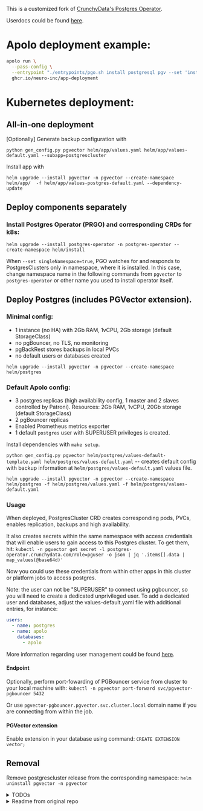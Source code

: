 This is a customized fork of [CrunchyData's Postgres Operator](https://github.com/CrunchyData/postgres-operator-examples/).

Userdocs could be found [here](https://access.crunchydata.com/documentation/postgres-operator/latest/quickstart).


# Apolo deployment example:
```bash
apolo run \
  --pass-config \
  --entrypoint "./entrypoints/pgo.sh install postgresql pgv --set 'instanceReplicas=2' --set 'pgBouncerReplicas=2' --set 'preset_name=cpu-medium' --set 'bouncer_preset_name=cpu-small' --set 'users[0].name=myuser' --set 'users[0].databases[0]=mydb'" \
  ghcr.io/neuro-inc/app-deployment
```

# Kubernetes deployment:
## All-in-one deployment
[Optionally]
Generate backup configuration with

`python gen_config.py pgvector helm/app/values.yaml helm/app/values-default.yaml --subapp=postgrescluster`

Install app with

`helm upgrade --install pgvector -n pgvector --create-namespace helm/app/  -f helm/app/values-postgres-default.yaml --dependency-update`

## Deploy components separately
### Install Postgres Operator (PRGO) and corresponding CRDs for k8s:

`helm upgrade --install postgres-operator -n postgres-operator --create-namespace helm/install`

When `--set singleNamespace=true`, PGO watches for and responds to PostgresClusters only in namespace, where it is installed. In this case, change namespace name in the following commands from `pgvector` to `postgres-operator` or other name you used to install operator itself.

## Deploy Postgres (includes PGVector extension).
### Minimal config:
- 1 instance (no HA) with 2Gb RAM, 1vCPU, 2Gb storage (default StorageClass)
- no pgBouncer, no TLS, no monitoring
- pgBackRest stores backups in local PVCs
- no default users or databases created

`helm upgrade --install pgvector -n pgvector --create-namespace helm/postgres`

### Default Apolo config:
- 3 postgres replicas (high availability config, 1 master and 2 slaves controlled by Patroni). Resources: 2Gb RAM, 1vCPU, 20Gb storage (default StorageClass)
- 2 pgBouncer replicas
- Enabled Prometheus metrics exporter
- 1 default `postgres` user with SUPERUSER privileges is created.

Install dependencies with `make setup`.

`python gen_config.py pgvector helm/postgres/values-default-template.yaml helm/postgres/values-default.yaml` -- creates default config with backup information at `helm/postgres/values-default.yaml` values file.

`helm upgrade --install pgvector -n pgvector --create-namespace helm/postgres -f helm/postgres/values.yaml -f helm/postgres/values-default.yaml`

### Usage
When deployed, PostgresCluster CRD creates corresponding pods, PVCs, enables replication, backups and high availability.

It also creates secrets within the same namespace with access credentials that will enable users to gain access to this Postgres cluster.
To get them, hit:
`kubectl -n pgvector get secret -l postgres-operator.crunchydata.com/role=pguser -o json | jq '.items[].data | map_values(@base64d)'`

Now you could use these credentials from within other apps in this cluster or platform jobs to access postgres.

Note: the user can not be "SUPERUSER" to connect using pgbouncer, so you will need to create a dedicated unprivileged user.
To add a dedicated user and databases, adjust the values-default.yaml file with additional entries, for instance:

```yaml
users:
  - name: postgres
  - name: apolo
    databases:
      - apolo
```
More information regarding user management could be found [here](https://access.crunchydata.com/documentation/postgres-operator/latest/tutorials/basic-setup/user-management#managing-the-postgres-user).

#### Endpoint
Optionally, perform port-fowarding of PGBouncer service from cluster to your local machine with:
`kubectl -n pgvector port-forward svc/pgvector-pgbouncer 5432`

Or use `pgvector-pgbouncer.pgvector.svc.cluster.local` domain name if you are connecting from within the job.

#### PGVector extension

Enable extension in your database using command:
`CREATE EXTENSION vector;`


## Removal
Remove postgrescluster release from the corresponding namespace:
`helm uninstall pgvector -n pgvector`

<details>
<summary> TODOs </summary>
- pgBackRest
  - If pgBackRest stores backups in platform managed S3 bucket, we need to adjust [--repo-s3-uri-style](https://pgbackrest.org/configuration.html#section-repository/option-repo-s3-uri-style) (https://access.crunchydata.com/documentation/postgres-operator/latest/tutorials/backups-disaster-recovery/backups#using-s3)
  - need to add default schedule for pgBackRest
  - current installation does not expose posgtes outside the cluster (no ingress configuration for now).



</details>


<details>

<summary> Readme from original repo </summary>
## Examples for Using [PGO](https://github.com/CrunchyData/postgres-operator), the Postgres Operator from Crunchy Data

This repository contains a collection of installers and examples for deploying, operating and maintaining Postgres clusters using PGO, the Postgres Operator from Crunchy Data as part of [Crunchy Postgres for Kubernetes](https://www.crunchydata.com/products/crunchy-postgresql-for-kubernetes).

The use of these examples with PGO and other container images (aside from those provided by Crunchy Data) will require modifications of the examples.

#### Using these Examples

The examples are grouped by various tools that can be used to deploy them.
Each of the examples has its own README that guides you through the process of deploying it.
The best way to get started is to fork this repository and experiment with the examples.
The examples as provided are designed for the use of PGO along with Crunchy Data's Postgres distribution, Crunchy Postgres, as Crunchy Postgres for Kubernetes.  For more information on the use of container images downloaded from the Crunchy Data Developer Portal or other third party sources, please see 'License and Terms' below.

#### Help with the Examples

* For general questions or community support, we welcome you to join our [community Discord](https://discord.gg/BnsMEeaPBV).
* If you believe you have discovered a bug, please open an issue in the [PGO project](https://github.com/CrunchyData/postgres-operator).
* You can find the full Crunchy Postgres for Kubernetes documentation [here](https://access.crunchydata.com/documentation/postgres-operator/v5/).
* You can find out more information about PGO, the Postgres Operator from [Crunchy Data](https://www.crunchydata.com), at the [project page](https://github.com/CrunchyData/postgres-operator).

#### FAQs, License and Terms

For more information regarding PGO, the Postgres Operator project from Crunchy Data, and Crunchy Postgres for Kubernetes, please see the [frequently asked questions](https://access.crunchydata.com/documentation/postgres-operator/latest/faq).

For information regarding the software versions of the components included and Kubernetes version compatibility, please see the [components and compatibility section of the Crunchy Postgres for Kubernetes documentation](https://access.crunchydata.com/documentation/postgres-operator/latest/references/components).

The examples provided in this project repository are available subject to the [Apache 2.0](https://github.com/CrunchyData/postgres-operator-examples/blob/-/LICENSE.md) license with the PGO logo and branding assets covered by our [trademark guidelines](https://github.com/CrunchyData/postgres-operator/blob/-/docs/static/logos/TRADEMARKS.md).

The examples as provided in this repo are designed for the use of PGO along with Crunchy Data's Postgres distribution, Crunchy Postgres, as Crunchy Postgres for Kubernetes. The unmodified use of these examples will result in downloading container images from Crunchy Data repositories - specifically the Crunchy Data Developer Portal. The use of container images downloaded from the Crunchy Data Developer Portal are subject to the [Crunchy Data Developer Program terms](https://www.crunchydata.com/developers/terms-of-use).

</details>
